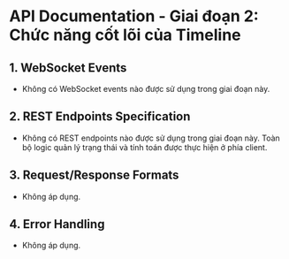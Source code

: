# API Documentation - Giai đoạn 2: Chức năng cốt lõi của Timeline

## 1. WebSocket Events

-   Không có WebSocket events nào được sử dụng trong giai đoạn này.

## 2. REST Endpoints Specification

-   Không có REST endpoints nào được sử dụng trong giai đoạn này. Toàn bộ logic quản lý trạng thái và tính toán được thực hiện ở phía client.

## 3. Request/Response Formats

-   Không áp dụng.

## 4. Error Handling

-   Không áp dụng.
